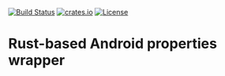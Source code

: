 [![Build Status](https://travis-ci.org/miklelappo/android-properties.svg?branch=master)](https://travis-ci.org/miklelappo/android-properties)
[![crates.io](https://img.shields.io/crates/v/android-properties.svg)](https://crates.io/crates/android-properties)
[![License](https://img.shields.io/github/license/miklelappo/android-properties.svg)](https://github.com/miklelappo/android-properties/blob/master/LICENSE)

Rust-based Android properties wrapper
=====================================

